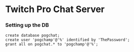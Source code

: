 # Twitch Pro Chat Server

### Setting up the DB

```
create database pogchat;
create user 'pogchamp'@'%' identified by 'ThePassword';
grant all on pogchat.* to 'pogchamp'@'%';
```